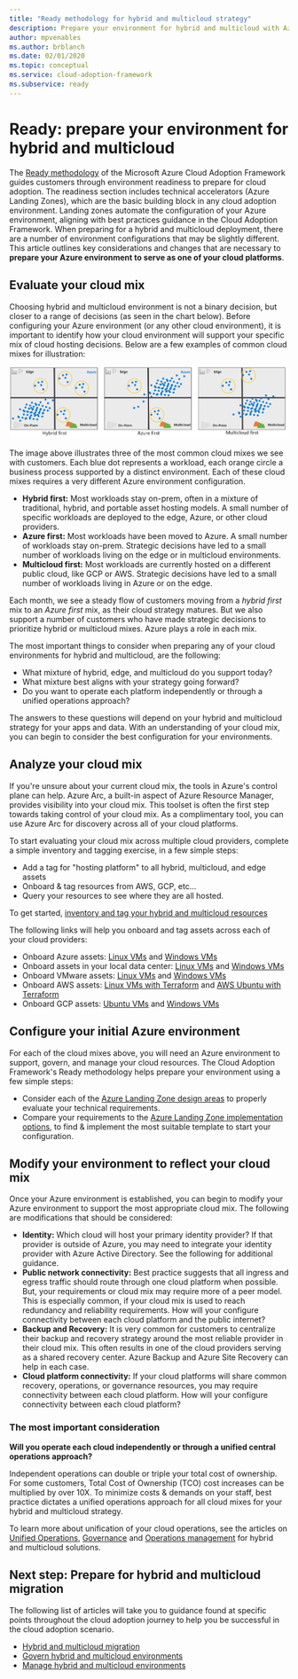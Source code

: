 ```yaml
---
title: "Ready methodology for hybrid and multicloud strategy"
description: Prepare your environment for hybrid and multicloud with Azure Landing Zones
author: mpvenables
ms.author: brblanch
ms.date: 02/01/2020
ms.topic: conceptual
ms.service: cloud-adoption-framework
ms.subservice: ready
---
```


# Ready: prepare your environment for hybrid and multicloud

The [Ready methodology](https://docs.microsoft.com/azure/cloud-adoption-framework/ready/) of the Microsoft Azure Cloud Adoption Framework guides customers through environment readiness to prepare for cloud adoption. The readiness section includes technical accelerators (Azure Landing Zones), which are the basic building block in any cloud adoption environment. Landing zones automate the configuration of your Azure environment, aligning with best practices guidance in the Cloud Adoption Framework. When preparing for a hybrid and multicloud deployment, there are a number of environment configurations that may be slightly different. This article outlines key considerations and changes that are necessary to **prepare your Azure environment to serve as one of your cloud platforms**.

## Evaluate your cloud mix

Choosing hybrid and multicloud environment is not a binary decision, but closer to a range of decisions (as seen in the chart below). Before configuring your Azure environment (or any other cloud environment), it is important to identify how your cloud environment will support your specific mix of cloud hosting decisions. Below are a few examples of common cloud mixes for illustration:

![3 illustrations showing how different customers distribute workloads across cloud providers.](../../_images/unified-operations/cloud-mix.png)

The image above illustrates three of the most common cloud mixes we see with customers. Each blue dot represents a workload, each orange circle a business process supported by a distinct environment. Each of these cloud mixes requires a very different Azure environment configuration.

- **Hybrid first:** Most workloads stay on-prem, often in a mixture of traditional, hybrid, and portable asset hosting models. A small number of specific workloads are deployed to the edge, Azure, or other cloud providers.
- **Azure first:** Most workloads have been moved to Azure. A small number of workloads stay on-prem. Strategic decisions have led to a small number of workloads living on the edge or in multicloud environments.
- **Multicloud first:** Most workloads are currently hosted on a different public cloud, like GCP or AWS. Strategic decisions have led to a small number of workloads living in Azure or on the edge.

Each month, we see a steady flow of customers moving from a _hybrid first_ mix to an _Azure first_ mix, as their cloud strategy matures. But we also support a number of customers who have made strategic decisions to prioritize hybrid or multicloud mixes. Azure plays a role in each mix.

The most important things to consider when preparing any of your cloud environments for hybrid and multicloud, are the following:

- What mixture of hybrid, edge, and multicloud do you support today?
- What mixture best aligns with your strategy going forward?
- Do you want to operate each platform independently or through a unified operations approach?

The answers to these questions will depend on your hybrid and multicloud strategy for your apps and data. With an understanding of your cloud mix, you can begin to consider the best configuration for your environments.

## Analyze your cloud mix

If you're unsure about your current cloud mix, the tools in Azure's control plane can help. Azure Arc, a built-in aspect of Azure Resource Manager, provides visibility into your cloud mix. This toolset is often the first step towards taking control of your cloud mix. As a complimentary tool, you can use Azure Arc for discovery across all of your cloud platforms.

To start evaluating your cloud mix across multiple cloud providers, complete a simple inventory and tagging exercise, in a few simple steps:

- Add a tag for "hosting platform" to all hybrid, multicloud, and edge assets
- Onboard & tag resources from AWS, GCP, etc...
- Query your resources to see where they are all hosted.

To get started, [inventory and tag your hybrid and multicloud resources](../../manage/unified-operations/server/best-practices/arc-inventory-tagging.md)

The following links will help you onboard and tag assets across each of your cloud providers:

- Onboard Azure assets: [Linux VMs](../manage/unified-operations/server/best-practices/azure-arm-template-linux.md) and [Windows VMs](../../manage/unified-operations/server/best-practices/azure-arm-template-win.md)
- Onboard assets in your local data center: [Linux VMs](../../manage/unified-operations/server/best-practices/onboard-server-linux.md) and [Windows VMs](../../manage/unified-operations/server/best-practices/onboard-server-win.md)
- Onboard VMware assets: [Linux VMs](../../manage/unified-operations/server/best-practices/vmware-scaled-powercli-linux.md) and [Windows VMs](../../manage/unified-operations/server/best-practices/vmware-scaled-powercli-win.md)
- Onboard AWS assets: [Linux VMs with Terraform](../../manage/unified-operations/server/best-practices/aws-terraform-al2.md) and [AWS Ubuntu with Terraform](../../manage/unified-operations/server/best-practices/aws-terraform-ubuntu.md)
- Onboard GCP assets: [Ubuntu VMs](../../manage/unified-operations/server/best-practices/gcp-terraform-ubuntu.md) and [Windows VMs](../../manage/unified-operations/server/best-practices/gcp-terraform-windows.md)

## Configure your initial Azure environment

For each of the cloud mixes above, you will need an Azure environment to support, govern, and manage your cloud resources.
The Cloud Adoption Framework's Ready methodology helps prepare your environment using a few simple steps:

- Consider each of the [Azure Landing Zone design areas](../../ready/landing-zone/design-areas.md) to properly evaluate your technical requirements.
- Compare your requirements to the [Azure Landing Zone implementation options](../../ready/landing-zone/implementation-options.md), to find & implement the most suitable template to start your configuration.

## Modify your environment to reflect your cloud mix

Once your Azure environment is established, you can begin to modify your Azure environment to support the most appropriate cloud mix. The following are modifications that should be considered:

- **Identity:** Which cloud will host your primary identity provider? If that provider is outside of Azure, you may need to integrate your identity provider with Azure Active Directory. See the following for additional guidance.
- **Public network connectivity:** Best practice suggests that all ingress and egress traffic should route through one cloud platform when possible. But, your requirements or cloud mix may require more of a peer model. This is especially common, if your cloud mix is used to reach redundancy and reliability requirements. How will your configure connectivity between each cloud platform and the public internet?
- **Backup and Recovery:** It is very common for customers to centralize their backup and recovery strategy around the most reliable provider in their cloud mix. This often results in one of the cloud providers serving as a shared recovery center. Azure Backup and Azure Site Recovery can help in each case.
- **Cloud platform connectivity:** If your cloud platforms will share common recovery, operations, or governance resources, you may require connectivity between each cloud platform. How will your configure connectivity between each cloud platform?

### The most important consideration

**Will you operate each cloud independently or through a unified central operations approach?**

Independent operations can double or triple your total cost of ownership. For some customers, Total Cost of Ownership (TCO) cost increases can be multiplied by over 10X. To minimize costs & demands on your staff, best practice dictates a unified operations approach for all cloud mixes for your hybrid and multicloud strategy.

To learn more about unification of your cloud operations, see the articles on [Unified Operations](./unified-operations.md), [Governance](./govern.md) and [Operations management](./manage.md) for hybrid and multicloud solutions.

## Next step: Prepare for hybrid and multicloud migration

The following list of articles will take you to guidance found at specific points throughout the cloud adoption journey to help you be successful in the cloud adoption scenario.

- [Hybrid and multicloud migration](./migrate.md)
- [Govern hybrid and multicloud environments](./govern.md)
- [Manage hybrid and multicloud environments](./manage.md)
